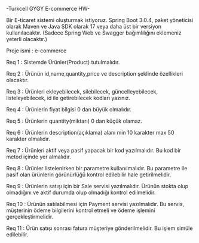 -Turkcell GYGY E-commerce HW-

Bir E-ticaret sistemi oluşturmak istiyoruz. Spring Boot 3.0.4, paket yöneticisi olarak Maven ve Java SDK olarak 17 veya daha üst bir versiyon kullanılacaktır. (Sadece Spring Web ve Swagger bağımlılığını eklemeniz yeterli olacaktır.)

Proje ismi : e-commerce

Req 1 : Sistemde Ürünler(Product) tutulmalıdır.

Req 2 : Ürünün id,name,quantity,price ve description şeklinde özellikleri olacaktır.

Req 3 : Ürünleri ekleyebilecek, silebilecek, güncelleyebilecek, listeleyebilecek, id ile getirebilecek kodları yazınız.

Req 4 : Ürünlerin fiyat bilgisi 0 dan büyük olmalıdır.

Req 5 : Ürünlerin quantity(miktarı) 0 dan küçük olamaz.

Req 6 : Ürünlerin description(açıklama) alanı min 10 karakter max 50 karakter olmalıdır.

Req 7 : Ürünleri aktif veya pasif yapacak bir kod yazılmalıdır. Bu kod bir metod içinde yer almalıdır.

Req 8 : Ürünler listelenirken bir parametre kullanılmalıdır. Bu parametre ile pasif olan ürünlerin görünürlüğü kontrol edilebilir hale getirilmelidir.

Req 9 : Ürünlerin satışı için bir Sale servisi yazılmalıdır. Ürünün stokta olup olmadığını ve aktif durumda olup olmadığı kontrol edilmelidir.

Req 10 : Ürünün satılabilmesi için Payment servisi yazılmalıdır. Bu servis, müşterinin ödeme bilgilerini kontrol etmeli ve ödeme işlemini gerçekleştirmelidir.

Req 11 : Ürün satışı sonrası fatura müşteriye gönderilmelidir. Bu işlem simüle edilebilir.
